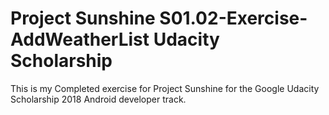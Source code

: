 # Project Sunshine S01.02-Exercise-AddWeatherList Udacity Scholarship

This is my Completed exercise for Project Sunshine for the Google Udacity Scholarship 2018 Android developer track.
